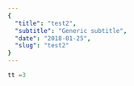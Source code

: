 ```yaml
---
{
  "title": "test2",
  "subtitle": "Generic subtitle",
  "date": "2018-01-25",
  "slug": "test2"
}
---
```

<!--more-->


```python
tt =3
```

